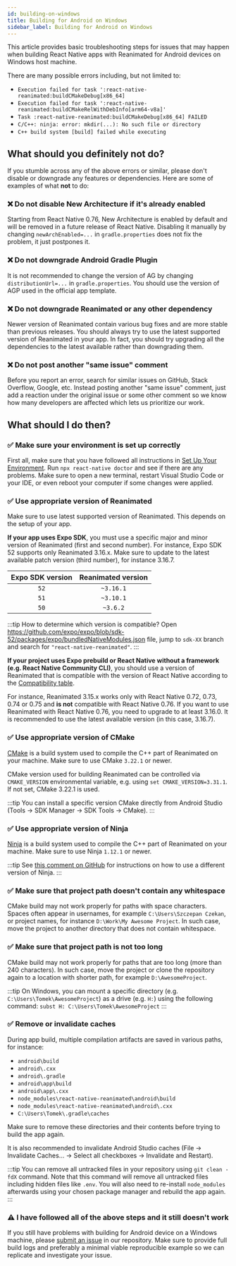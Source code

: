 ```yaml
---
id: building-on-windows
title: Building for Android on Windows
sidebar_label: Building for Android on Windows
---
```


This article provides basic troubleshooting steps for issues that may happen when building React Native apps with Reanimated for Android devices on Windows host machine.

There are many possible errors including, but not limited to:

- `Execution failed for task ':react-native-reanimated:buildCMakeDebug[x86_64]`
- `Execution failed for task ':react-native-reanimated:buildCMakeRelWithDebInfo[arm64-v8a]'`
- `Task :react-native-reanimated:buildCMakeDebug[x86_64] FAILED`
- `C/C++: ninja: error: mkdir(...): No such file or directory`
- `C++ build system [build] failed while executing`

## What should you definitely not do?

If you stumble across any of the above errors or similar, please don't disable or downgrade any features or dependencies. Here are some of examples of what **not** to do:

### ❌ Do not disable New Architecture if it's already enabled

Starting from React Native 0.76, New Architecture is enabled by default and will be removed in a future release of React Native. Disabling it manually by changing `newArchEnabled=...` in `gradle.properties` does not fix the problem, it just postpones it.

### ❌ Do not downgrade Android Gradle Plugin

It is not recommended to change the version of AG by changing `distributionUrl=...` in `gradle.properties`. You should use the version of AGP used in the official app template.

### ❌ Do not downgrade Reanimated or any other dependency

Newer version of Reanimated contain various bug fixes and are more stable than previous releases. You should always try to use the latest supported version of Reanimated in your app. In fact, you should try upgrading all the dependencies to the latest available rather than downgrading them.

### ❌ Do not post another "same issue" comment

Before you report an error, search for similar issues on GitHub, Stack Overflow, Google, etc. Instead posting another "same issue" comment, just add a reaction under the original issue or some other comment so we know how many developers are affected which lets us prioritize our work.

## What should I do then?

### ✅ Make sure your environment is set up correctly

First all, make sure that you have followed all instructions in [Set Up Your Environment](https://reactnative.dev/docs/set-up-your-environment). Run `npx react-native doctor` and see if there are any problems. Make sure to open a new terminal, restart Visual Studio Code or your IDE, or even reboot your computer if some changes were applied.

### ✅ Use appropriate version of Reanimated

Make sure to use latest supported version of Reanimated. This depends on the setup of your app.

**If your app uses Expo SDK**, you must use a specific major and minor version of Reanimated (first and second number). For instance, Expo SDK 52 supports only Reanimated 3.16.x. Make sure to update to the latest available patch version (third number), for instance 3.16.7.

| Expo SDK version | Reanimated version |
| :--------------: | :----------------: |
|       `52`       |     `~3.16.1`      |
|       `51`       |     `~3.10.1`      |
|       `50`       |      `~3.6.2`      |

:::tip
How to determine which version is compatible? Open https://github.com/expo/expo/blob/sdk-52/packages/expo/bundledNativeModules.json file, jump to `sdk-XX` branch and search for `"react-native-reanimated"`.
:::

**If your project uses Expo prebuild or React Native without a framework (e.g. React Native Community CLI)**, you should use a version of Reanimated that is compatible with the version of React Native according to the [Compatibility table](/docs/guides/compatibility).

For instance, Reanimated 3.15.x works only with React Native 0.72, 0.73, 0.74 or 0.75 and **is not** compatible with React Native 0.76. If you want to use Reanimated with React Native 0.76, you need to upgrade to at least 3.16.0. It is recommended to use the latest available version (in this case, 3.16.7).

### ✅ Use appropriate version of CMake

[CMake](https://cmake.org/) is a build system used to compile the C++ part of Reanimated on your machine. Make sure to use CMake `3.22.1` or newer.

CMake version used for building Reanimated can be controlled via `CMAKE_VERSION` environmental variable, e.g. using `set CMAKE_VERSION=3.31.1`. If not set, CMake 3.22.1 is used.

:::tip
You can install a specific version CMake directly from Android Studio (Tools &rarr; SDK Manager &rarr; SDK Tools &rarr; CMake).
:::

### ✅ Use appropriate version of Ninja

[Ninja](https://ninja-build.org/) is a build system used to compile the C++ part of Reanimated on your machine. Make sure to use Ninja `1.12.1` or newer.

:::tip
See [this comment on GitHub](https://github.com/ninja-build/ninja/issues/1900#issuecomment-1817532728) for instructions on how to use a different version of Ninja.
:::

### ✅ Make sure that project path doesn't contain any whitespace

CMake build may not work properly for paths with space characters. Spaces often appear in usernames, for example `C:\Users\Szczepan Czekan`, or project names, for instance `D:\Work\My Awesome Project`. In such case, move the project to another directory that does not contain whitespace.

### ✅ Make sure that project path is not too long

CMake build may not work properly for paths that are too long (more than 240 characters). In such case, move the project or clone the repository again to a location with shorter path, for example `D:\AwesomeProject`.

:::tip
On Windows, you can mount a specific directory (e.g. `C:\Users\Tomek\AwesomeProject`) as a drive (e.g. `H:`) using the following command: `subst H: C:\Users\Tomek\AwesomeProject`
:::

### ✅ Remove or invalidate caches

During app build, multiple compilation artifacts are saved in various paths, for instance:

- `android\build`
- `android\.cxx`
- `android\.gradle`
- `android\app\build`
- `android\app\.cxx`
- `node_modules\react-native-reanimated\android\build`
- `node_modules\react-native-reanimated\android\.cxx`
- `C:\Users\Tomek\.gradle\caches`

Make sure to remove these directories and their contents before trying to build the app again.

It is also recommended to invalidate Android Studio caches (File &rarr; Invalidate Caches&hellip; &rarr; Select all checkboxes &rarr; Invalidate and Restart).

:::tip
You can remove all untracked files in your repository using `git clean -fdX` command. Note that this command will remove all untracked files including hidden files like `.env`. You will also need to re-install `node_modules` afterwards using your chosen package manager and rebuild the app again.
:::

### ⚠️ I have followed all of the above steps and it still doesn't work

If you still have problems with building for Android device on a Windows machine, please [submit an issue](https://github.com/software-mansion/react-native-reanimated/issues/new?template=bug-report.yml) in our repository. Make sure to provide full build logs and preferably a minimal viable reproducible example so we can replicate and investigate your issue.
